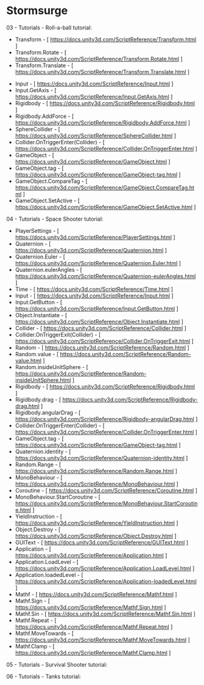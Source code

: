 # Stormsurge

03 - Tutorials - Roll-a-ball tutorial:
+ Transform - [ https://docs.unity3d.com/ScriptReference/Transform.html ]
+ Transform.Rotate - [ https://docs.unity3d.com/ScriptReference/Transform.Rotate.html ]
+ Transform.Translate - [ https://docs.unity3d.com/ScriptReference/Transform.Translate.html ]
- Input - [ https://docs.unity3d.com/ScriptReference/Input.html ]
- Input.GetAxis - [ https://docs.unity3d.com/ScriptReference/Input.GetAxis.html ]
- Rigidbody - [ https://docs.unity3d.com/ScriptReference/Rigidbody.html ]
- Rigidbody.AddForce - [ https://docs.unity3d.com/ScriptReference/Rigidbody.AddForce.html ]
- SphereCollider - [ https://docs.unity3d.com/ScriptReference/SphereCollider.html ]
- Collider.OnTriggerEnter(Collider) - [ https://docs.unity3d.com/ScriptReference/Collider.OnTriggerEnter.html ]
- GameObject - [ https://docs.unity3d.com/ScriptReference/GameObject.html ]
- GameObject.tag - [ https://docs.unity3d.com/ScriptReference/GameObject-tag.html ]
- GameObject.CompareTag - [ https://docs.unity3d.com/ScriptReference/GameObject.CompareTag.html ]
- GameObject.SetActive - [ https://docs.unity3d.com/ScriptReference/GameObject.SetActive.html ]

04 - Tutorials - Space Shooter tutorial:
+ PlayerSettings - [ https://docs.unity3d.com/ScriptReference/PlayerSettings.html ]
+ Quaternion - [ https://docs.unity3d.com/ScriptReference/Quaternion.html ]
+ Quaternion.Euler - [ https://docs.unity3d.com/ScriptReference/Quaternion.Euler.html ]
+ Quaternion.eulerAngles - [ https://docs.unity3d.com/ScriptReference/Quaternion-eulerAngles.html ]
+ Time - [ https://docs.unity3d.com/ScriptReference/Time.html ]
+ Input - [ https://docs.unity3d.com/ScriptReference/Input.html ]
+ Input.GetButton - [ https://docs.unity3d.com/ScriptReference/Input.GetButton.html ]
+ Object.Instantiate - [ https://docs.unity3d.com/ScriptReference/Object.Instantiate.html ]
+ Collider - [ https://docs.unity3d.com/ScriptReference/Collider.html ]
+ Collider.OnTriggerExit(Collider) - [ https://docs.unity3d.com/ScriptReference/Collider.OnTriggerExit.html ]
+ Random - [ https://docs.unity3d.com/ScriptReference/Random.html ]
+ Random.value - [ https://docs.unity3d.com/ScriptReference/Random-value.html ]
+ Random.insideUnitSphere - [ https://docs.unity3d.com/ScriptReference/Random-insideUnitSphere.html ]
+ Rigidbody - [ https://docs.unity3d.com/ScriptReference/Rigidbody.html ]
+ Rigidbody.drag - [ https://docs.unity3d.com/ScriptReference/Rigidbody-drag.html ]
+ Rigidbody.angularDrag - [ https://docs.unity3d.com/ScriptReference/Rigidbody-angularDrag.html ]
+ Collider.OnTriggerEnter(Collider) - [ https://docs.unity3d.com/ScriptReference/Collider.OnTriggerEnter.html ]
+ GameObject.tag - [ https://docs.unity3d.com/ScriptReference/GameObject-tag.html ]
+ Quaternion.identity - [ https://docs.unity3d.com/ScriptReference/Quaternion-identity.html ]
+ Random.Range - [ https://docs.unity3d.com/ScriptReference/Random.Range.html ]
+ MonoBehaviour - [ https://docs.unity3d.com/ScriptReference/MonoBehaviour.html ]
+ Coroutine - [ https://docs.unity3d.com/ScriptReference/Coroutine.html ]
+ MonoBehaviour.StartCoroutine - [ https://docs.unity3d.com/ScriptReference/MonoBehaviour.StartCoroutine.html ]
+ YieldInstruction - [ https://docs.unity3d.com/ScriptReference/YieldInstruction.html ]
+ Object.Destroy - [ https://docs.unity3d.com/ScriptReference/Object.Destroy.html ]
+ GUIText - [ https://docs.unity3d.com/ScriptReference/GUIText.html ]
+ Application - [ https://docs.unity3d.com/ScriptReference/Application.html ]
+ Application.LoadLevel - [ https://docs.unity3d.com/ScriptReference/Application.LoadLevel.html ]
+ Application.loadedLevel - [ https://docs.unity3d.com/ScriptReference/Application-loadedLevel.html ]
+ Mathf - [ https://docs.unity3d.com/ScriptReference/Mathf.html ]
+ Mathf.Sign - [ https://docs.unity3d.com/ScriptReference/Mathf.Sign.html ]
+ Mathf.Sin - [ https://docs.unity3d.com/ScriptReference/Mathf.Sin.html ]
+ Mathf.Repeat - [ https://docs.unity3d.com/ScriptReference/Mathf.Repeat.html ]
+ Mathf.MoveTowards - [ https://docs.unity3d.com/ScriptReference/Mathf.MoveTowards.html ]
+ Mathf.Clamp - [ https://docs.unity3d.com/ScriptReference/Mathf.Clamp.html ]

05 - Tutorials - Survival Shooter tutorial:

06 - Tutorials - Tanks tutorial:
